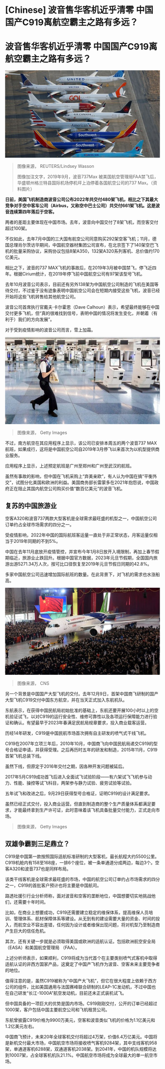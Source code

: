 # [Chinese] 波音售华客机近乎清零 中国国产C919离航空霸主之路有多远？

#  波音售华客机近乎清零 中国国产C919离航空霸主之路有多远？


![737 Max](_109567398_hi057687189.jpg)

> 图像来源，  REUTERS/Lindsey Wasson
>
> 图像加注文字，2019年9月，波音737Max 被美国航空管理局FAA禁飞后，华盛顿州格兰特县国际机场停机坪上泊停着各国航空公司的737 Max。（资料图片）

**日前，美国飞机制造商波音公司公布2022年共交付480架飞机，相比之下其最大竞争对手空中客车公司（Airbus，又称空中巴士公司）共交付661架飞机。这是波音连续第四年落后于空客。**

两者的差距主要体现在中国市场。去年，波音向中国交付了8架飞机，而空客交付超过100架。

不仅如此，去年7月中国的三大国有航空公司同意购买292架空客飞机；11月，德国总理肖尔茨访华期间，中国航空器材集团公司宣布，在北京签下了140架空巴飞机的批量采购协议，采购协议包括8架A350，132架A320系列客机、总价值约170亿美元。

相比之下，波音的737 MAX飞机的事故后，在2019年3月被中国禁飞，停飞近四年。根据Cirium统计，在2019年停飞前中国航空公司有97架该型号飞机。

去年10月波音公司表示，目前还有另外138架为中国航空公司制造的飞机在美国等待交付，不过鉴于没有迹象表明中国航空公司会在短期内接受这些飞机，波音已经开始将这些飞机转售给其他航空公司。

波音公司首席执行官戴夫·卡尔霍恩（Dave Calhoun）表示，希望最终能够在中国交付更多飞机，但“真的很难找到信号，表明中国的情况将发生变化，并朝着（有利于）我们的方向发展”。

对于受到疫情影响的波音公司而言，雪上加霜。

![旅行禁令下的日本东京机场](_121984082_haneda_gettyimages-1319420754-1.jpg)

> 图像来源，  Getty Images

不过，南方航空在其应用程序上显示，该公司已安排本周五的两个波音737 MAX航班，如果成行，这将是中国航空公司自2019年3月停飞以来首次为以机型提供商业服务。

应用程序上显示，上述预定航班是广州至郑州和广州至武汉的航班。

虽然有事故的影响，但中国在飞机采购上“弃美亲欧”，有人认为中国在搞“平衡外交”，试图分化美国和欧洲的利益。美国商务部长雷蒙多在2021年抱怨说，中国政府正在阻止其国内航空公司购买价值“数百亿美元”的波音飞机。

##  复苏的中国旅游业

空客A320和波音737两款大型客机是全球需求最旺盛的机型之一，中国航空公司订单约占全球市场需求的四分之一。

受疫情影响，2022年中国的国际航班客运量一直处于非正常状态，月客运量仅相当于2019年同期的不到5%。

中国在去年11月底放开疫情管控，并宣布今年1月8日放开入境限制，再加上春节假期临近，旅游业止跌回升。根据中国官方数据，2023年元旦节假期，全国国内旅游出游5271.34万人次，按可比口径恢复至2019年元旦节假日同期的42.8%。

多家中国航空公司迅速增加国际航班的数量。在此背景下，对飞机的需求也水涨船高。

![C919客机首架机在上海浦东基地厂房下线（中新社图片2/11/2015）](_95776285_705851-2048.jpg)

> 图像来源，  CNS

另一个背景是中国国产大型飞机的交付。去年12月9日，首架中国商飞研制的国产大型飞机C919交付中国东方航空，并在当天正式加入东航机队。

东航表示，在获得中国民航局初始批准的基础上，东航还要开展100小时以上的空机验证试飞，以对C919的运行安全性、维修可靠性以及各项运行保障能力进行验证和确认。有望最早于2023年春满足民航局规章要求，投入商业载客运营。

历经14年研发，C919是中国民航市场首次拥有自主研发的喷气式干线飞机。

C919在2007年立项三年后，2010年10月，中国商飞向中国民航局递交C919的型号合格证申请，并获得受理。之后再历时五年的研发和制造，2015年11月，C919首架飞机总装下线。

虽然下线，但原定于2016年交付之期，因各种开发问题被延后。

2017年5月C919成功首飞后进入全面试飞试验阶段——有六架试飞飞机参与动力、性能、操控等试飞科目，两架参与静力试验、疲劳试验等试验。

五年试飞和改进之后，9月29日获得型号合格证，证明C919的设计满足要求。

虽然已经正式交付，投入商业运营。但直到制造商的整个生产质量体系都满足要求，才能最终拿到生产许可证，此时意味着该飞机具备批量交付能力，正式走向市场。

> 图像来源，  Getty Images

##  双雄争霸到三足鼎立？

C919是中国第一款按照国际适航标准研制的大型客机，最长航程大约5500公里。C919机舱内有158至168座，一排6个座位，被一条单通道分成两边，每边3个。空客A320和波音737也是同样布局。

该类干线客机是全球需求最旺盛的市场，中国的航空公司订单约占市场需求的四分之一，C919的首批客户预计也将主要是中国航司。

路透社援引行业分析师称，面对波音和空客的垄断地位，中国想要切实地挑战他们，还需要十年时间。

比如，在商业上想要成功，C919还需要建立稳定的维保体系，提高维保人员培训、管理体系、航材保障体系等建设。从无到有的建设需要大量的资金、时间的投入，而航空业不容出差错，任何因为设计或者维保出现问题，将对机型乃至制造商产生巨大的信任危机。

其次，还有关键一步就是必须取得美国或欧洲的适航认证。包括欧洲航空安全局（EASA）和美国航空管理局 （FAA）。

上述分析师表示，如果顺利，C919将成为当代首个在主要类别喷气式客机中取得适航认证的非西方国家产品，这奠定了中国产飞机作为波音、空客未来主要竞争者的地位。

值得注意的是，虽然C919被称为“中国产大飞机”，但它在很大程度上依赖于西方公司的组件，比如美国通用与法国赛峰联合研制的LEAP-1C发动机，不过中国也在自己研发“长江-1000A”航空发动机，目前还未正式装机试飞。

但中国具备的一项巨大的优势是国内市场。C919刚刚交付，公开的订单已经超过1000架，客户包括中国主要航空公司和飞机租赁公司。

东航曾披露C919价格为9900万美元，空客和波音类似飞机的价格为1.1亿美元和1.2亿美元左右。

中国商飞预计，未来20年全球客机交付将超过4万架，价值6.4万亿美元。中国将是新机交付最大市场，中国航空市场将接收喷气客机9284架，其中支线客机958架，单通道客机6288架，双通道客机2038架。到2041年，中国的机队规模将达到10007架，占全球客机机队21.1%。中国航空市场将成为全球最大的单一航空市场。


